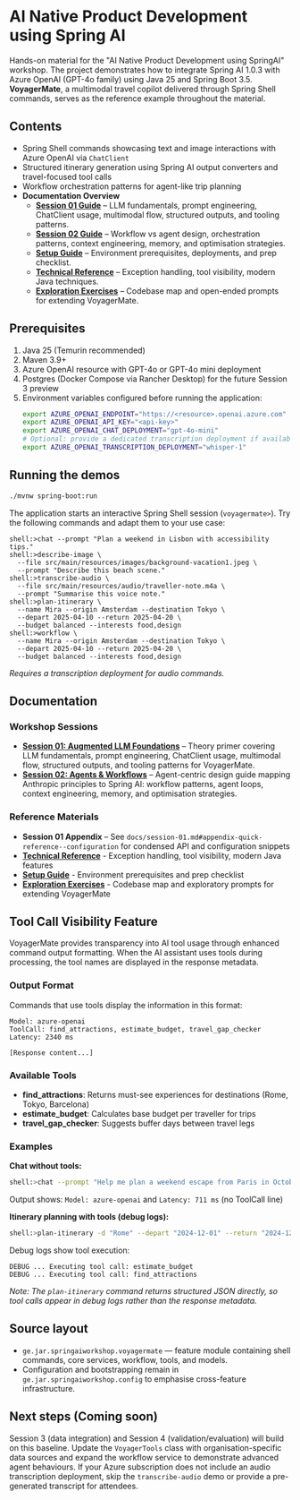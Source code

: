 # AI Native Product Development using Spring AI

Hands-on material for the "AI Native Product Development using SpringAI" workshop. The project demonstrates how to
integrate Spring AI 1.0.3 with Azure OpenAI (GPT-4o family) using Java 25 and Spring Boot 3.5. **VoyagerMate**, a
multimodal travel copilot delivered through Spring Shell commands, serves as the reference example throughout the
material.

## Contents

- Spring Shell commands showcasing text and image interactions with Azure OpenAI via `ChatClient`
- Structured itinerary generation using Spring AI output converters and travel-focused tool calls
- Workflow orchestration patterns for agent-like trip planning
- **Documentation Overview**
    - **[Session 01 Guide](docs/session-01.md)** – LLM fundamentals, prompt engineering, ChatClient usage, multimodal
      flow, structured outputs, and tooling patterns.
    - **[Session 02 Guide](docs/session-02.md)** – Workflow vs agent design, orchestration patterns, context
      engineering, memory, and optimisation strategies.
    - **[Setup Guide](docs/setup.md)** – Environment prerequisites, deployments, and prep checklist.
    - **[Technical Reference](docs/technical-reference.md)** – Exception handling, tool visibility, modern Java
      techniques.
    - **[Exploration Exercises](docs/exercises.md)** – Codebase map and open-ended prompts for extending VoyagerMate.

## Prerequisites

1. Java 25 (Temurin recommended)
2. Maven 3.9+
3. Azure OpenAI resource with GPT-4o or GPT-4o mini deployment
4. Postgres (Docker Compose via Rancher Desktop) for the future Session 3 preview
5. Environment variables configured before running the application:
   ```bash
   export AZURE_OPENAI_ENDPOINT="https://<resource>.openai.azure.com"
   export AZURE_OPENAI_API_KEY="<api-key>"
   export AZURE_OPENAI_CHAT_DEPLOYMENT="gpt-4o-mini"
   # Optional: provide a dedicated transcription deployment if available
   export AZURE_OPENAI_TRANSCRIPTION_DEPLOYMENT="whisper-1"
   ```

## Running the demos

```bash
./mvnw spring-boot:run
```

The application starts an interactive Spring Shell session (`voyagermate>`). Try the following commands and adapt them
to your use case:

```shell
shell:>chat --prompt "Plan a weekend in Lisbon with accessibility tips."
shell:>describe-image \
  --file src/main/resources/images/background-vacation1.jpeg \
  --prompt "Describe this beach scene."
shell:>transcribe-audio \
  --file src/main/resources/audio/traveller-note.m4a \
  --prompt "Summarise this voice note."
shell:>plan-itinerary \
  --name Mira --origin Amsterdam --destination Tokyo \
  --depart 2025-04-10 --return 2025-04-20 \
  --budget balanced --interests food,design
shell:>workflow \
  --name Mira --origin Amsterdam --destination Tokyo \
  --depart 2025-04-10 --return 2025-04-20 \
  --budget balanced --interests food,design
```

*Requires a transcription deployment for audio commands.*

## Documentation

### Workshop Sessions

- **[Session 01: Augmented LLM Foundations](docs/session-01.md)** – Theory primer covering LLM fundamentals, prompt
  engineering, ChatClient usage, multimodal flow, structured outputs, and tooling patterns for VoyagerMate.
- **[Session 02: Agents & Workflows](docs/session-02.md)** – Agent-centric design guide mapping Anthropic principles to
  Spring AI: workflow patterns, agent loops, context engineering, memory, and optimisation strategies.

### Reference Materials

- **Session 01 Appendix** – See `docs/session-01.md#appendix-quick-reference--configuration` for condensed API and
  configuration snippets
- **[Technical Reference](docs/technical-reference.md)** - Exception handling, tool visibility, modern Java features
- **[Setup Guide](docs/setup.md)** - Environment prerequisites and prep checklist
- **[Exploration Exercises](docs/exercises.md)** - Codebase map and exploratory prompts for extending VoyagerMate

## Tool Call Visibility Feature

VoyagerMate provides transparency into AI tool usage through enhanced command output formatting. When the AI assistant
uses tools during processing, the tool names are displayed in the response metadata.

### Output Format

Commands that use tools display the information in this format:

```
Model: azure-openai
ToolCall: find_attractions, estimate_budget, travel_gap_checker
Latency: 2340 ms

[Response content...]
```

### Available Tools

- **find_attractions**: Returns must-see experiences for destinations (Rome, Tokyo, Barcelona)
- **estimate_budget**: Calculates base budget per traveller for trips
- **travel_gap_checker**: Suggests buffer days between travel legs

### Examples

**Chat without tools:**

```bash
shell:>chat --prompt "Help me plan a weekend escape from Paris in October."
```

Output shows: `Model: azure-openai` and `Latency: 711 ms` (no ToolCall line)

**Itinerary planning with tools (debug logs):**

```bash
shell:>plan-itinerary -d "Rome" --depart "2024-12-01" --return "2024-12-07" -n "John" -b "balanced" -i "history,food"
```

Debug logs show tool execution:

```
DEBUG ... Executing tool call: estimate_budget
DEBUG ... Executing tool call: find_attractions
```

*Note: The `plan-itinerary` command returns structured JSON directly, so tool calls appear in debug logs rather than the
response metadata.*

## Source layout

- `ge.jar.springaiworkshop.voyagermate` — feature module containing shell commands, core services, workflow, tools, and
  models.
- Configuration and bootstrapping remain in `ge.jar.springaiworkshop.config` to emphasise cross-feature infrastructure.

## Next steps (Coming soon)

Session 3 (data integration) and Session 4 (validation/evaluation) will build on this baseline. Update the
`VoyagerTools` class with organisation-specific data sources and expand the workflow service to demonstrate advanced
agent behaviours. If your Azure subscription does not include an audio transcription deployment, skip the
`transcribe-audio` demo or provide a pre-generated transcript for attendees.
